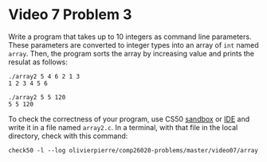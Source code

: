 # Video 7 Problem 3

Write a program that takes up to 10 integers as command line parameters. These
parameters are converted to integer types into an array of `int` named `array`.
Then, the program sorts the array by increasing value and prints the resulat as
follows:

```shell
./array2 5 4 6 2 1 3 
1 2 3 4 5 6

./array2 5 5 120
5 5 120
```

To check the correctness of your program, use CS50 [sandbox](sandbox.cs50.io)
or [IDE](ide.cs50.io) and write it in a file named `array2.c`. In a terminal,
with that file in the local directory, check with this command:
```shell
check50 -l --log olivierpierre/comp26020-problems/master/video07/array
```
